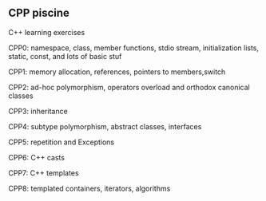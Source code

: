 ## CPP piscine

C++ learning exercises

CPP0: namespace, class, member functions, stdio stream, initialization lists, static, const, and lots of basic stuf

CPP1: memory allocation, references, pointers to members,switch

CPP2: ad-hoc polymorphism, operators overload and orthodox canonical classes

CPP3: inheritance

CPP4: subtype polymorphism, abstract classes, interfaces

CPP5: repetition and Exceptions

CPP6: C++ casts

CPP7: C++ templates

CPP8: templated containers, iterators, algorithms
